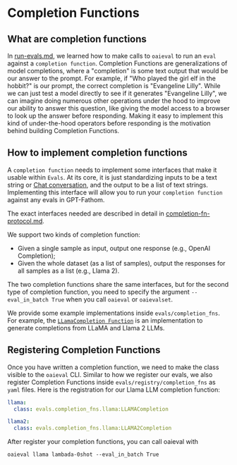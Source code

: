 # Completion Functions

## What are completion functions
In [run-evals.md](run-evals.md), we learned how to make calls to `oaieval` to run an `eval` against a `completion function`. Completion Functions are generalizations of model completions, where a "completion" is some text output that would be our answer to the prompt. For example, if "Who played the girl elf in the hobbit?" is our prompt, the correct completion is "Evangeline Lilly". While we can just test a model directly to see if it generates "Evangeline Lilly", we can imagine doing numerous other operations under the hood to improve our ability to answer this question, like giving the model access to a browser to look up the answer before responding. Making it easy to implement this kind of under-the-hood operators before responding is the motivation behind building Completion Functions.

## How to implement completion functions
A `completion function` needs to implement some interfaces that make it usable within `Evals`. At its core, it is just standardizing inputs to be a text string or [Chat conversation](https://platform.openai.com/docs/guides/chat), and the output to be a list of text strings. Implementing this interface will allow you to run your `completion function` against any evals in GPT-Fathom.

The exact interfaces needed are described in detail in [completion-fn-protocol.md](completion-fn-protocol.md).

We support two kinds of completion function: 
- Given a single sample as input, output one response (e.g., OpenAI Completion);
- Given the whole dataset (as a list of samples), output the responses for all samples as a list (e.g., Llama 2).

The two completion functions share the same interfaces, but for the second type of completion function, you need to specify the argument `--eval_in_batch True` when you call `oaieval` or `oaievalset`. 

We provide some example implementations inside `evals/completion_fns`. For example, the [`LLamaCompletion Function`](evals/completion_fns/llama.py) is an implementation to generate completions from LLaMA and Llama 2 LLMs. 

## Registering Completion Functions
Once you have written a completion function, we need to make the class visible to the `oaieval` CLI. Similar to how we register our evals, we also register Completion Functions inside `evals/registry/completion_fns` as `yaml` files. Here is the registration for our Llama LLM completion function:
```yaml
llama:
  class: evals.completion_fns.llama:LLAMACompletion

llama2:
  class: evals.completion_fns.llama:LLAMA2Completion
```
After register your completion functions, you can call oaieval with
```
oaieval llama lambada-0shot --eval_in_batch True
```
